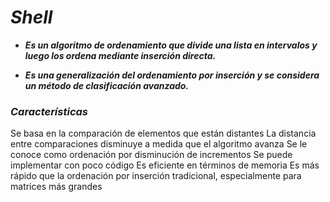 # **_Shell_**

- **_Es un algoritmo de ordenamiento que divide una lista en intervalos y luego los ordena mediante inserción directa._**
  
- **_Es una generalización del ordenamiento por inserción y se considera un método de clasificación avanzado._** 

### **_Características_**

Se basa en la comparación de elementos que están distantes
La distancia entre comparaciones disminuye a medida que el algoritmo avanza
Se le conoce como ordenación por disminución de incrementos
Se puede implementar con poco código
Es eficiente en términos de memoria
Es más rápido que la ordenación por inserción tradicional, especialmente para matrices más grandes
